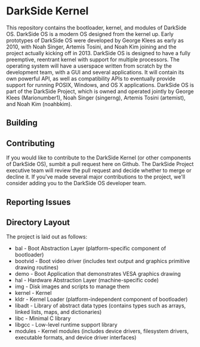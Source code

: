 DarkSide Kernel
===============
This repository contains the bootloader, kernel, and modules of DarkSide OS. DarkSide OS is a modern OS designed from the kernel up. Early prototypes of DarkSide OS were developed by George Klees as early as 2010, with Noah Singer, Artemis Tosini, and Noah Kim joining and the project actually kicking off in 2013. DarkSide OS is designed to have a fully preemptive, reentrant kernel with support for multiple processors. The operating system will have a userspace written from scratch by the development team, with a GUI and several applications. It will contain its own powerful API, as well as compatibility APIs to eventually provide support for running POSIX, Windows, and OS X applications.  DarkSide OS is part of the DarkSide Project, which is owned and operated jointly by George Klees (Marionumber1), Noah Singer (singerng), Artemis Tosini (artemist), and Noah Kim (noahbkim).

Building
--------

Contributing
------------
If you would like to contribute to the DarkSide Kernel (or other components of DarkSide OS), sumbit a pull request here on Github.  The DarkSide Project executive team  will review the pull request and decide whether to merge or decline it. If you've made several major contributions to the project, we'll consider adding you to the DarkSide OS developer team.

Reporting Issues
----------------

Directory Layout
----------------
The project is laid out as follows:
* bal - Boot Abstraction Layer (platform-specific component of bootloader)
* bootvid - Boot video driver (includes text output and graphics primitive drawing routines)
* demo - Boot Application that demonstrates VESA graphics drawing
* hal - Hardware Abstraction Layer (machine-specific code)
* img - Disk images and scripts to manage them
* kernel - Kernel
* kldr - Kernel Loader (platform-independent component of bootloader)
* libadt - Library of abstract data types (contains types such as arrays, linked lists, maps, and dictionaries)
* libc - Minimal C library
* libgcc - Low-level runtime support library
* modules - Kernel modules (includes device drivers, filesystem drivers, executable formats, and device driver interfaces)
